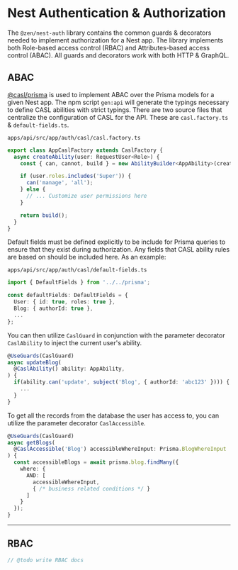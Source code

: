# Nest Authentication & Authorization

The `@zen/nest-auth` library contains the common guards & decorators needed to implement authorization for a Nest app. The library implements both Role-based access control (RBAC) and Attributes-based access control (ABAC). All guards and decorators work with both HTTP & GraphQL.

## ABAC
[@casl/prisma](https://casl.js.org/v6/en/package/casl-prisma) is used to implement ABAC over the Prisma models for a given Nest app. The npm script `gen:api` will generate the typings necessary to define CASL abilities with strict typings. There are two source files that centralize the configuration of CASL for the API. These are `casl.factory.ts` & `default-fields.ts`.

`apps/api/src/app/auth/casl/casl.factory.ts`
```ts
export class AppCaslFactory extends CaslFactory {
  async createAbility(user: RequestUser<Role>) {
    const { can, cannot, build } = new AbilityBuilder<AppAbility>(createPrismaAbility);

    if (user.roles.includes('Super')) {
      can('manage', 'all');
    } else {
      // ... Customize user permissions here
    }

    return build();
  }
}
```

Default fields must be defined explicitly to be include for Prisma queries to ensure that they exist during authorization.  Any fields that CASL ability rules are based on should be included here.  As an example:

`apps/api/src/app/auth/casl/default-fields.ts`
```ts
import { DefaultFields } from '../../prisma';

const defaultFields: DefaultFields = {
  User: { id: true, roles: true },
  Blog: { authorId: true },
  ...
};
```

You can then utilize `CaslGuard` in conjunction with the parameter decorator `CaslAbility` to inject the current user's ability.

```ts
@UseGuards(CaslGuard)
async updateBlog(
  @CaslAbility() ability: AppAbility,
) { 
  if(ability.can('update', subject('Blog', { authorId: 'abc123' }))) {
    ...
  }
}
```

To get all the records from the database the user has access to, you can utilize the parameter decorator `CaslAccessible`.

```ts
@UseGuards(CaslGuard)
async getBlogs(
  @CaslAccessible('Blog') accessibleWhereInput: Prisma.BlogWhereInput
) { 
  const accessibleBlogs = await prisma.blog.findMany({
    where: {
      AND: [
        accessibleWhereInput,
        { /* business related conditions */ }
      ]
    }
  });
}
```
---
## RBAC
```js
// @todo write RBAC docs
```
